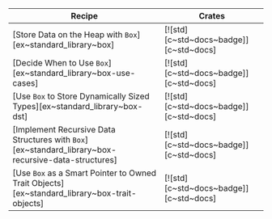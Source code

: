 | Recipe | Crates |
|---|---|
| [Store Data on the Heap with `Box`][ex~standard_library~box] | [![std][c~std~docs~badge]][c~std~docs] |
| [Decide When to Use `Box`][ex~standard_library~box-use-cases] | [![std][c~std~docs~badge]][c~std~docs] |
| [Use `Box` to Store Dynamically Sized Types][ex~standard_library~box-dst] | [![std][c~std~docs~badge]][c~std~docs] |
| [Implement Recursive Data Structures with `Box`][ex~standard_library~box-recursive-data-structures] | [![std][c~std~docs~badge]][c~std~docs] |
| [Use `Box` as a Smart Pointer to Owned Trait Objects][ex~standard_library~box-trait-objects] | [![std][c~std~docs~badge]][c~std~docs] |
